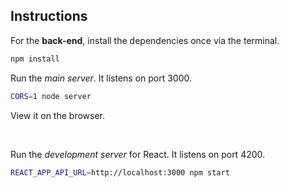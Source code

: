 ## Instructions

For the **back-end**, install the dependencies once via the terminal.
```bash
npm install
```

Run the *main server*. It listens on port 3000.
```bash
CORS=1 node server
```
View it on the browser.

<br>

Run the *development server* for React. It listens on port 4200.
```bash
REACT_APP_API_URL=http://localhost:3000 npm start
```
